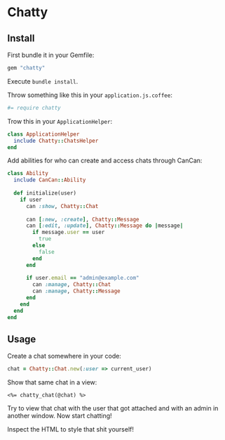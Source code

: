 # Chatty

## Install

First bundle it in your Gemfile:
```ruby
gem "chatty"
```

Execute `bundle install`.

Throw something like this in your `application.js.coffee`:
```coffeescript
#= require chatty
```

Trow this in your `ApplicationHelper`:
```ruby
class ApplicationHelper
  include Chatty::ChatsHelper
end
```

Add abilities for who can create and access chats through CanCan:
```ruby
class Ability
  include CanCan::Ability
  
  def initialize(user)
    if user
      can :show, Chatty::Chat
      
      can [:new, :create], Chatty::Message
      can [:edit, :update], Chatty::Message do |message|
        if message.user == user
          true
        else
          false
        end
      end
      
      if user.email == "admin@example.com"
        can :manage, Chatty::Chat
        can :manage, Chatty::Message
      end
    end
  end
end
```

## Usage
Create a chat somewhere in your code:
```ruby
chat = Chatty::Chat.new(:user => current_user)
```

Show that same chat in a view:
```erb
<%= chatty_chat(@chat) %>
```

Try to view that chat with the user that got attached and with an admin in another window. Now start chatting!

Inspect the HTML to style that shit yourself!

